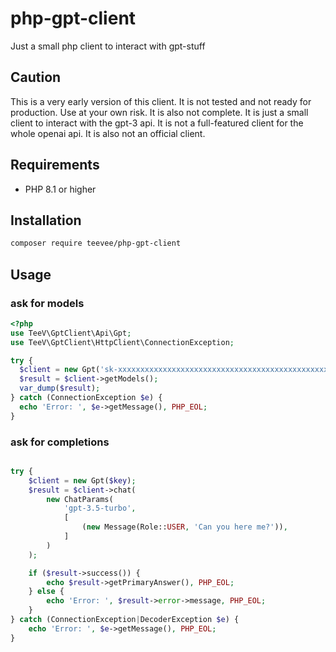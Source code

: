 # php-gpt-client

Just a small php client to interact with gpt-stuff

## Caution

This is a very early version of this client. It is not tested and not ready for production. Use at your own risk.
It is also not complete. It is just a small client to interact with the gpt-3 api.
It is not a full-featured client for the whole openai api.
It is also not an official client.

## Requirements

- PHP 8.1 or higher

## Installation

```bash
composer require teevee/php-gpt-client
```

## Usage

### ask for models

```php
<?php
use TeeV\GptClient\Api\Gpt;
use TeeV\GptClient\HttpClient\ConnectionException;

try {
  $client = new Gpt('sk-xxxxxxxxxxxxxxxxxxxxxxxxxxxxxxxxxxxxxxxxxxxxxxxx');
  $result = $client->getModels();
  var_dump($result);
} catch (ConnectionException $e) {
  echo 'Error: ', $e->getMessage(), PHP_EOL;
}
```

### ask for completions

```php

try {
    $client = new Gpt($key);
    $result = $client->chat(
        new ChatParams(
            'gpt-3.5-turbo',
            [
                (new Message(Role::USER, 'Can you here me?')),
            ]
        )
    );

    if ($result->success()) {
        echo $result->getPrimaryAnswer(), PHP_EOL;
    } else {
        echo 'Error: ', $result->error->message, PHP_EOL;
    }
} catch (ConnectionException|DecoderException $e) {
    echo 'Error: ', $e->getMessage(), PHP_EOL;
}